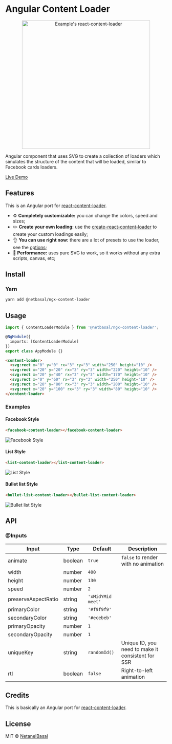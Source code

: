 # Angular Content Loader

<p align="center">
  <img width="400" alt="Example's react-content-loader" src="https://user-images.githubusercontent.com/4838076/34308760-ec55df82-e735-11e7-843b-2e311fa7b7d0.gif" />
</p>

Angular component that uses SVG to create a collection of loaders which simulates the structure of the
content that will be loaded, similar to Facebook cards loaders.

[Live Demo](https://stackblitz.com/edit/ngx-content-loader)

## Features

This is an Angular port for [react-content-loader](https://github.com/danilowoz/react-content-loader).

- :gear: **Completely customizable:** you can change the colors, speed and sizes;
- :pencil2: **Create your own loading:** use the
  [create-react-content-loader](https://danilowoz.github.io/create-react-content-loader/) to create
  your custom loadings easily;
- :ok_hand: **You can use right now:** there are a lot of presets to use the loader, see the
  [options](#examples);
- :rocket: **Performance:** uses pure SVG to work, so it works without any extra scripts,
  canvas, etc;

## Install

### Yarn

```bash
yarn add @netbasal/ngx-content-loader
```

## Usage

```ts
import { ContentLoaderModule } from '@netbasal/ngx-content-loader';

@NgModule({
  imports: [ContentLoaderModule]
})
export class AppModule {}
```

```html
<content-loader>
  <svg:rect x="0" y="0" rx="3" ry="3" width="250" height="10" />
  <svg:rect x="20" y="20" rx="3" ry="3" width="220" height="10" />
  <svg:rect x="20" y="40" rx="3" ry="3" width="170" height="10" />
  <svg:rect x="0" y="60" rx="3" ry="3" width="250" height="10" />
  <svg:rect x="20" y="80" rx="3" ry="3" width="200" height="10" />
  <svg:rect x="20" y="100" rx="3" ry="3" width="80" height="10" />
</content-loader>
```

### Examples

#### Facebook Style

```html
<facebook-content-loader></facebook-content-loader>
```

![Facebook Style](https://user-images.githubusercontent.com/4838076/34308760-ec55df82-e735-11e7-843b-2e311fa7b7d0.gif)

#### List Style

```html
<list-content-loader></list-content-loader>
```

![List Style](https://user-images.githubusercontent.com/4838076/36352948-b8931430-149e-11e8-9f4b-3f00bc444a6d.gif)

#### Bullet list Style

```html
<bullet-list-content-loader></bullet-list-content-loader>
```

![Bullet list Style](https://user-images.githubusercontent.com/4838076/31998372-59817bac-b96e-11e7-8ef8-07f61670ee18.gif)

## API

### @Inputs

| Input               | Type    | Default           | Description                                       |
| ------------------- | ------- | ----------------- | ------------------------------------------------- |
| animate             | boolean | `true`            | `false` to render with no animation               |
| width               | number  | `400`             |                                                   |
| height              | number  | `130`             |                                                   |
| speed               | number  | `2`               |                                                   |
| preserveAspectRatio | string  | `'xMidYMid meet'` |                                                   |
| primaryColor        | string  | `'#f9f9f9'`       |                                                   |
| secondaryColor      | string  | `'#ecebeb'`       |                                                   |
| primaryOpacity      | number  | `1`               |                                                   |
| secondaryOpacity    | number  | `1`               |                                                   |
| uniqueKey           | string  | `randomId()`      | Unique ID, you need to make it consistent for SSR |
| rtl                 | boolean | `false`           | Right-to-left animation                           |

## Credits

This is basically an Angular port for [react-content-loader](https://github.com/danilowoz/react-content-loader).

## License

MIT &copy; [NetanelBasal](https://github.com/NetanelBasal)
